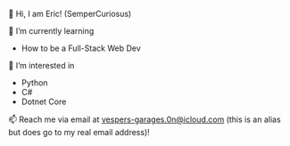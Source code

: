 👋 Hi, I am Eric! (SemperCuriosus)

🌱 I’m currently learning 
- How to be a Full-Stack Web Dev

👀 I’m interested in 
- Python
- C#
- Dotnet Core

📫 Reach me via email at vespers-garages.0n@icloud.com (this is an alias but does go to my real email address)!
